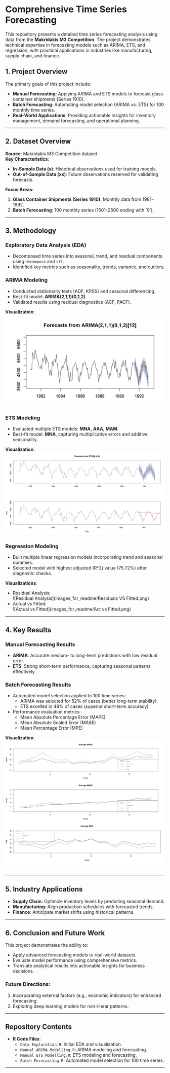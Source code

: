 
# Comprehensive Time Series Forecasting

This repository presents a detailed time series forecasting analysis using data from the **Makridakis M3 Competition**. The project demonstrates technical expertise in forecasting models such as ARIMA, ETS, and regression, with practical applications in industries like manufacturing, supply chain, and finance.

## 1. Project Overview

The primary goals of this project include:
- **Manual Forecasting**: Applying ARIMA and ETS models to forecast glass container shipments (Series 1910).
- **Batch Forecasting**: Automating model selection (ARIMA vs. ETS) for 100 monthly time series.
- **Real-World Applications**: Providing actionable insights for inventory management, demand forecasting, and operational planning.

---

## 2. Dataset Overview

**Source**: Makridakis M3 Competition dataset  
**Key Characteristics**:
- **In-Sample Data (x)**: Historical observations used for training models.
- **Out-of-Sample Data (xx)**: Future observations reserved for validating forecasts.

**Focus Areas**:
1. **Glass Container Shipments (Series 1910)**: Monthly data from 1981–1992.
2. **Batch Forecasting**: 100 monthly series (1501–2500 ending with '9').

---

## 3. Methodology

### Exploratory Data Analysis (EDA)
- Decomposed time series into seasonal, trend, and residual components using `decompose` and `stl`.
- Identified key metrics such as seasonality, trends, variance, and outliers.

### ARIMA Modeling
- Conducted stationarity tests (ADF, KPSS) and seasonal differencing.
- Best-fit model: **ARIMA(2,1,1)(0,1,2)**.
- Validated results using residual diagnostics (ACF, PACF).

**Visualization**:
![ARIMA Forecast](images_for_readme/Manual_Arima.png)

### ETS Modeling
- Evaluated multiple ETS models: **MNA**, **AAA**, **MAM**.
- Best-fit model: **MNA**, capturing multiplicative errors and additive seasonality.

**Visualization**:
![ETS Forecast](images_for_readme/Manual_ETS.png)

### Regression Modeling
- Built multiple linear regression models incorporating trend and seasonal dummies.
- Selected model with highest adjusted \(R^2\) value (75.72%) after diagnostic checks.

**Visualizations**:
- Residual Analysis:  
  ![Residual Analysis](images_for_readme/Residuals VS Fitted.png) 
- Actual vs Fitted:  
  ![Actual vs Fitted](images_for_readme/Act vs Fitted.png)

---

## 4. Key Results

### Manual Forecasting Results
- **ARIMA**: Accurate medium- to long-term predictions with low residual error.
- **ETS**: Strong short-term performance, capturing seasonal patterns effectively.

### Batch Forecasting Results
- Automated model selection applied to 100 time series:
  - ARIMA was selected for 52% of cases (better long-term stability).
  - ETS excelled in 48% of cases (superior short-term accuracy).
- Performance evaluation metrics:
  - Mean Absolute Percentage Error (MAPE)
  - Mean Absolute Scaled Error (MASE)
  - Mean Percentage Error (MPE)

**Visualization**:  
![MAPE, MASE, and MPE](images_for_readme/MAPE_MASE_MPE.png)

---

## 5. Industry Applications
- **Supply Chain**: Optimize inventory levels by predicting seasonal demand.
- **Manufacturing**: Align production schedules with forecasted trends.
- **Finance**: Anticipate market shifts using historical patterns.

---

## 6. Conclusion and Future Work

This project demonstrates the ability to:
- Apply advanced forecasting models to real-world datasets.
- Evaluate model performance using comprehensive metrics.
- Translate analytical results into actionable insights for business decisions.

### Future Directions:
1. Incorporating external factors (e.g., economic indicators) for enhanced forecasting.
2. Exploring deep learning models for non-linear patterns.

---

## Repository Contents

- **R Code Files**:
  - `Data Exploration.R`: Initial EDA and visualization.
  - `Manual ARIMA Modelling.R`: ARIMA modeling and forecasting.
  - `Manual ETS Modelling.R`: ETS modeling and forecasting.
  - `Batch Forecasting.R`: Automated model selection for 100 time series.

---
